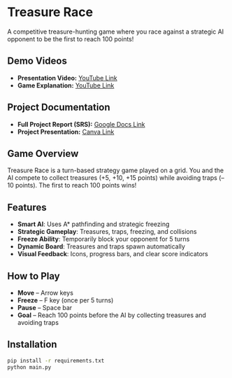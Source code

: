 
# Treasure Race

A competitive treasure-hunting game where you race against a strategic AI opponent to be the first to reach 100 points!

##  Demo Videos 
- **Presentation Video:** [YouTube Link](https://youtu.be/EBFKXpef6Vw)
- **Game Explanation:** [YouTube Link](https://www.youtube.com/watch?v=heuuk2oSoVI)

##  Project Documentation 

- **Full Project Report (SRS):** [Google Docs Link](https://docs.google.com/document/d/1ei_D8Pw3341YN6k0aRl-e-VyGRl45jF3QJSDUIYSNCc/edit?tab=t.0)
- **Project Presentation:** [Canva Link](https://www.canva.com/design/DAGtdb62nBo/KauVAMfmx_25QJTd280FnA/edit?utm_content=DAGtdb62nBo&utm_campaign=designshare&utm_medium=link2&utm_source=sharebutton)

## Game Overview

Treasure Race is a turn-based strategy game played on a grid. You and the AI compete to collect treasures (+5, +10, +15 points) while avoiding traps (–10 points). 
The first to reach 100 points wins!

## Features

-  **Smart AI**: Uses A* pathfinding and strategic freezing
-  **Strategic Gameplay**: Treasures, traps, freezing, and collisions
-  **Freeze Ability**: Temporarily block your opponent for 5 turns
-  **Dynamic Board**: Treasures and traps spawn automatically
-  **Visual Feedback**: Icons, progress bars, and clear score indicators

## How to Play

- **Move** – Arrow keys  
- **Freeze** – F key (once per 5 turns)  
- **Pause** – Space bar  
- **Goal** – Reach 100 points before the AI by collecting treasures and avoiding traps

## Installation

```bash
pip install -r requirements.txt
python main.py

